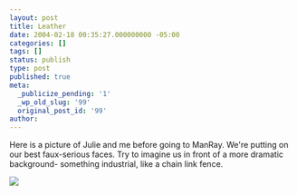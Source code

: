```yaml
---
layout: post
title: Leather
date: 2004-02-18 00:35:27.000000000 -05:00
categories: []
tags: []
status: publish
type: post
published: true
meta:
  _publicize_pending: '1'
  _wp_old_slug: '99'
  original_post_id: '99'
author: 
---
```

Here is a picture of Julie and me before going to ManRay.  We're putting on our best faux-serious faces.  Try to imagine us in front of a more dramatic background- something industrial, like a chain link fence.

<a href="/weblog/images/DCP_4859.JPG"><img src="/weblog/thumbnails/DCP_4859.JPG" /></a>
